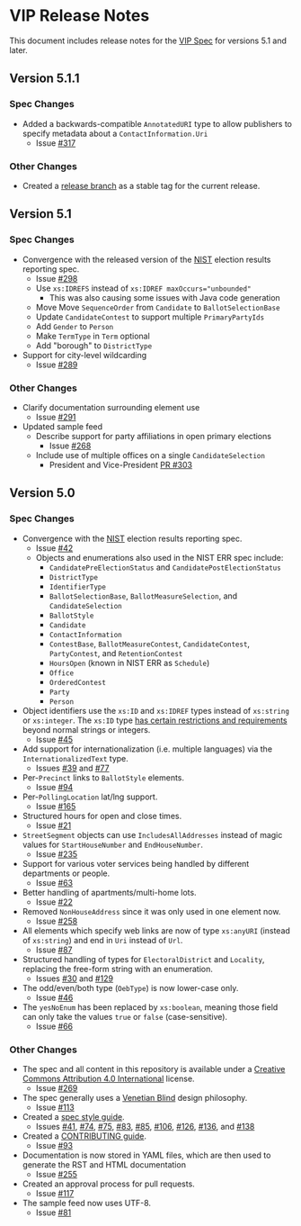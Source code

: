 # VIP Release Notes

This document includes release notes for the [VIP Spec][vip] for versions
5.1 and later.

## Version 5.1.1

### Spec Changes
* Added a backwards-compatible `AnnotatedURI` type to allow publishers to
  specify metadata about a `ContactInformation.Uri`
  * Issue [#317](https://github.com/votinginfoproject/vip-specification/issues/317)

### Other Changes
* Created a [release
  branch](https://github.com/votinginfoproject/vip-specification/tree/release)
  as a stable tag for the current release.

## Version 5.1

### Spec Changes
* Convergence with the released version of the [NIST][nist_spec] election
  results reporting spec.
  * Issue [#298](https://github.com/votinginfoproject/vip-specification/issues/298)
  * Use `xs:IDREFS` instead of `xs:IDREF maxOccurs="unbounded"`
    * This was also causing some issues with Java code generation
  * Move Move `SequenceOrder` from `Candidate` to `BallotSelectionBase`
  * Update `CandidateContest` to support multiple `PrimaryPartyIds`
  * Add `Gender` to `Person`
  * Make `TermType` in `Term` optional
  * Add "borough" to `DistrictType`
* Support for city-level wildcarding
  * Issue [#289](https://github.com/votinginfoproject/vip-specification/issues/289)

### Other Changes
* Clarify documentation surrounding element use
  * Issue [#291](https://github.com/votinginfoproject/vip-specification/issues/291)
* Updated sample feed
  * Describe support for party affiliations in open primary elections
    * Issue [#268](https://github.com/votinginfoproject/vip-specification/issues/268)
  * Include use of multiple offices on a single `CandidateSelection`
    * President and Vice-President [PR
  #303](https://github.com/votinginfoproject/vip-specification/pull/303)

## Version 5.0

### Spec Changes
* Convergence with the [NIST][nist_spec] election results reporting spec.
  * Issue [#42](https://github.com/votinginfoproject/vip-specification/issues/42)
  * Objects and enumerations also used in the NIST ERR spec include:
    * `CandidatePreElectionStatus` and `CandidatePostElectionStatus`
    * `DistrictType`
    * `IdentifierType`
    * `BallotSelectionBase`, `BallotMeasureSelection`, and `CandidateSelection`
    * `BallotStyle`
    * `Candidate`
    * `ContactInformation`
    * `ContestBase`, `BallotMeasureContest`, `CandidateContest`, `PartyContest`,
      and `RetentionContest`
    * `HoursOpen` (known in NIST ERR as `Schedule`)
    * `Office`
    * `OrderedContest`
    * `Party`
    * `Person`
* Object identifiers use the `xs:ID` and `xs:IDREF` types instead of `xs:string`
  or `xs:integer`. The `xs:ID` type [has certain restrictions and
  requirements](http://books.xmlschemata.org/relaxng/ch19-77151.html) beyond
  normal strings or integers.
  * Issue [#45](https://github.com/votinginfoproject/vip-specification/issues/45)
* Add support for internationalization (i.e. multiple languages) via the
  `InternationalizedText` type.
  * Issues [#39](https://github.com/votinginfoproject/vip-specification/issues/39) and
  [#77](https://github.com/votinginfoproject/vip-specification/issues/77)
* Per-`Precinct` links to `BallotStyle` elements.
  * Issue [#94](https://github.com/votinginfoproject/vip-specification/issues/94)
* Per-`PollingLocation` lat/lng support.
  * Issue [#165](https://github.com/votinginfoproject/vip-specification/issues/165)
* Structured hours for open and close times.
  * Issue [#21](https://github.com/votinginfoproject/vip-specification/issues/21)
* `StreetSegment` objects can use `IncludesAllAddresses` instead of magic values
  for `StartHouseNumber` and `EndHouseNumber`.
  * Issue [#235](https://github.com/votinginfoproject/vip-specification/issues/235)
* Support for various voter services being handled by different departments or
  people.
  * Issue [#63](https://github.com/votinginfoproject/vip-specification/issues/63)
* Better handling of apartments/multi-home lots.
  * Issue [#22](https://github.com/votinginfoproject/vip-specification/issues/22)
* Removed `NonHouseAddress` since it was only used in one element now.
  * Issue [#258](https://github.com/votinginfoproject/vip-specification/issues/259)
* All elements which specify web links are now of type `xs:anyURI` (instead of
  `xs:string`) and end in `Uri` instead of `Url`.
  * Issue [#87](https://github.com/votinginfoproject/vip-specification/issues/87)
* Structured handling of types for `ElectoralDistrict` and `Locality`, replacing
  the free-form string with an enumeration.
  * Issues [#30](https://github.com/votinginfoproject/vip-specification/issues/30) and
  [#129](https://github.com/votinginfoproject/vip-specification/issues/129)
* The odd/even/both type (`OebType`) is now lower-case only.
  * Issue [#46](https://github.com/votinginfoproject/vip-specification/issues/46)
* The `yesNoEnum` has been replaced by `xs:boolean`, meaning those field can
  only take the values `true` or `false` (case-sensitive).
  * Issue [#66](https://github.com/votinginfoproject/vip-specification/issues/66)

### Other Changes
* The spec and all content in this repository is available under a [Creative
  Commons Attribution 4.0 International](LICENSE.md) license.
  * Issue [#269](https://github.com/votinginfoproject/vip-specification/pulls/269)
* The spec generally uses a [Venetian
  Blind](http://www.oracle.com/technetwork/java/design-patterns-142138.html) design philosophy.
  * Issue [#113](https://github.com/votinginfoproject/vip-specification/issues/113)
* Created a
  [spec style
  guide](https://github.com/votinginfoproject/vip-specification/blob/vip5/STYLEGUIDE.md).
  * Issues [#41](https://github.com/votinginfoproject/vip-specification/issues/41),
  [#74](https://github.com/votinginfoproject/vip-specification/issues/74),
  [#75](https://github.com/votinginfoproject/vip-specification/issues/75),
  [#83](https://github.com/votinginfoproject/vip-specification/issues/83),
  [#85](https://github.com/votinginfoproject/vip-specification/issues/85),
  [#106](https://github.com/votinginfoproject/vip-specification/issues/106),
  [#126](https://github.com/votinginfoproject/vip-specification/issues/126),
  [#136](https://github.com/votinginfoproject/vip-specification/issues/136), and
  [#138](https://github.com/votinginfoproject/vip-specification/issues/138)
* Created a
  [CONTRIBUTING
  guide](https://github.com/votinginfoproject/vip-specification/blob/vip5/CONTRIBUTING.md).
  * Issue [#93](https://github.com/votinginfoproject/vip-specification/issues/93)
* Documentation is now stored in YAML files, which are then used to generate the
  RST and HTML documentation
  * Issue [#255](https://github.com/votinginfoproject/vip-specification/issues/255)
* Created an approval process for pull requests.
  * Issue [#117](https://github.com/votinginfoproject/vip-specification/issues/117)
* The sample feed now uses UTF-8.
  * Issue [#81](https://github.com/votinginfoproject/vip-specification/issues/81)

[nist_spec]: https://github.com/usnistgov/Voting
[vip]: https://github.com/votinginfoproject/vip-specification
